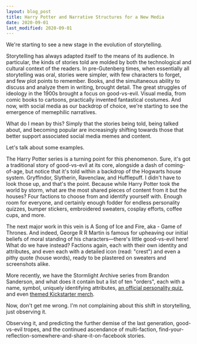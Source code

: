 ```yaml
---
layout: blog_post
title: Harry Potter and Narrative Structures for a New Media
date: 2020-09-01
last_modified: 2020-09-01
---
```


We're starting to see a new stage in the evolution of storytelling.

Storytelling has always adapted itself to the means of its audience. In particular, the kinds of stories told are molded by both the technological and cultural context of the readers. In pre-Gutenberg times, when essentially all storytelling was oral, stories were simpler, with few characters to forget, and few plot points to remember. Books, and the simultaneous ability to discuss and analyze them in writing, brought detail. The great struggles of ideology in the 1900s brought a focus on good-vs-evil. Visual media, from comic books to cartoons, practically invented fantastical costumes. And now, with social media as our backdrop of choice, we're starting to see the emergence of memephilic narratives.<!--more-->

What do I mean by this? Simply that the stories being told, being talked about, and becoming popular are increasingly shifting towards those that better support associated social media memes and content.

Let's talk about some examples.

The Harry Potter series is a turning point for this phenomenon. Sure, it's got a traditional story of good-vs-evil at its core, alongside a dash of coming-of-age, but notice that it's told within a backdrop of the Hogwarts house system. Gryffindor, Slytherin, Ravenclaw, and Hufflepuff. I didn't have to look those up, and that's the point. Because while Harry Potter took the world by storm, what are the most shared pieces of content from it but the houses? Four factions to choose from and identify yourself with. Enough room for everyone, and certainly enough fodder for endless personality quizzes, bumper stickers, embroidered sweaters, cosplay efforts, coffee cups, and more.

The next major work in this vein is A Song of Ice and Fire, aka - Game of Thrones. And indeed, George R R Martin is famous for upheaving our initial beliefs of moral standing of his characters—there's little good-vs-evil here! What do we have instead? Factions again, each with their own identity and attributes, and even each with a detailed icon (read: "crest") and even a pithy quote (house words), ready to be plastered on sweaters and screenshots alike.

More recently, we have the Stormlight Archive series from Brandon Sanderson, and what does it contain but a list of ten "orders", each with a name, symbol, uniquely identifying attributes, [an official personality quiz](https://www.brandonsanderson.com/announcing-the-official-knights-radiant-order-quiz-stormlight-phone-wallpaper/), and even [themed Kickstarter merch](https://www.kickstarter.com/projects/dragonsteel/the-way-of-kings-10th-anniversary-leatherbound-edition).

Now, don't get me wrong. I'm not complaining about this shift in storytelling, just observing it.

Observing it, and predicting the further demise of the last generation, good-vs-evil tropes, and the continued ascendance of multi-faction, find-your-reflection-somewhere-and-share-it-on-facebook stories.
